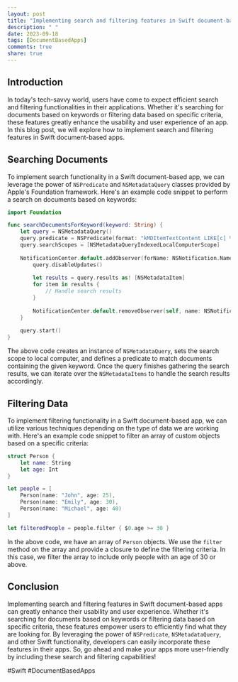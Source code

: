 ```yaml
---
layout: post
title: "Implementing search and filtering features in Swift document-based apps"
description: " "
date: 2023-09-18
tags: [DocumentBasedApps]
comments: true
share: true
---
```


## Introduction

In today's tech-savvy world, users have come to expect efficient search and filtering functionalities in their applications. Whether it's searching for documents based on keywords or filtering data based on specific criteria, these features greatly enhance the usability and user experience of an app. In this blog post, we will explore how to implement search and filtering features in Swift document-based apps.

## Searching Documents

To implement search functionality in a Swift document-based app, we can leverage the power of `NSPredicate` and `NSMetadataQuery` classes provided by Apple's Foundation framework. Here's an example code snippet to perform a search on documents based on keywords:

```swift
import Foundation

func searchDocumentsForKeyword(keyword: String) {
    let query = NSMetadataQuery()
    query.predicate = NSPredicate(format: "kMDItemTextContent LIKE[c] %@", "*\(keyword)*")
    query.searchScopes = [NSMetadataQueryIndexedLocalComputerScope]
    
    NotificationCenter.default.addObserver(forName: NSNotification.Name.NSMetadataQueryDidFinishGathering, object: query, queue: nil) { (notification) in
        query.disableUpdates()
        
        let results = query.results as! [NSMetadataItem]
        for item in results {
            // Handle search results
        }
        
        NotificationCenter.default.removeObserver(self, name: NSNotification.Name.NSMetadataQueryDidFinishGathering, object: query)
    }
    
    query.start()
}
```
The above code creates an instance of `NSMetadataQuery`, sets the search scope to local computer, and defines a predicate to match documents containing the given keyword. Once the query finishes gathering the search results, we can iterate over the `NSMetadataItems` to handle the search results accordingly.

## Filtering Data

To implement filtering functionality in a Swift document-based app, we can utilize various techniques depending on the type of data we are working with. Here's an example code snippet to filter an array of custom objects based on a specific criteria:

```swift
struct Person {
    let name: String
    let age: Int
}

let people = [
    Person(name: "John", age: 25),
    Person(name: "Emily", age: 30),
    Person(name: "Michael", age: 40)
]

let filteredPeople = people.filter { $0.age >= 30 }
```

In the above code, we have an array of `Person` objects. We use the `filter` method on the array and provide a closure to define the filtering criteria. In this case, we filter the array to include only people with an age of 30 or above.

## Conclusion

Implementing search and filtering features in Swift document-based apps can greatly enhance their usability and user experience. Whether it's searching for documents based on keywords or filtering data based on specific criteria, these features empower users to efficiently find what they are looking for. By leveraging the power of `NSPredicate`, `NSMetadataQuery`, and other Swift functionality, developers can easily incorporate these features in their apps. So, go ahead and make your apps more user-friendly by including these search and filtering capabilities!

#Swift #DocumentBasedApps